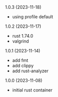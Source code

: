 1.0.3 (2023-11-18)

* using profile default

1.0.2 (2023-11-17)

* rust 1.74.0
* valgrind

1.0.1 (2023-11-14)

* add fmt
* add clippy
* add rust-analyzer

1.0.0 (2023-11-08)

* initial rust container
